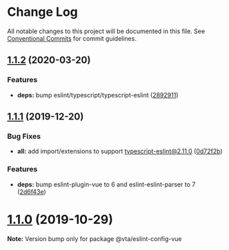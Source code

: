 # Change Log

All notable changes to this project will be documented in this file.
See [Conventional Commits](https://conventionalcommits.org) for commit guidelines.

## [1.1.2](https://github.com/vta-js/eslint-config/compare/v1.1.1...v1.1.2) (2020-03-20)

### Features

- **deps:** bump eslint/typescript/typescript-eslint ([2892911](https://github.com/vta-js/eslint-config/commit/2892911))

## [1.1.1](https://github.com/vta-js/eslint-config/compare/v1.1.0...v1.1.1) (2019-12-20)

### Bug Fixes

- **all:** add import/extensions to support typescript-eslint@2.11.0 ([0d72f2b](https://github.com/vta-js/eslint-config/commit/0d72f2b))

### Features

- **deps:** bump eslint-plugin-vue to 6 and eslint-eslint-parser to 7 ([2d6f43e](https://github.com/vta-js/eslint-config/commit/2d6f43e))

# [1.1.0](https://github.com/vta-js/eslint-config/compare/v1.0.3...v1.1.0) (2019-10-29)

**Note:** Version bump only for package @vta/eslint-config-vue
